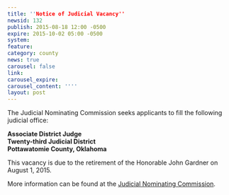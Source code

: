 ```yaml
---
title: ''Notice of Judicial Vacancy''
newsid: 132
publish: 2015-08-18 12:00 -0500
expire: 2015-10-02 05:00 -0500
system: 
feature: 
category: county
news: true
carousel: false
link: 
carousel_expire: 
carousel_content: ''''
layout: post
---
```

<p>The Judicial Nominating Commission seeks applicants to fill the following judicial office:</p>
<p><strong>Associate District Judge</strong><br>
<strong>Twenty-third Judicial District</strong><br>
<strong>Pottawatomie County, Oklahoma</strong></p>
<p>This vacancy is due to the retirement of the Honorable John Gardner on August 1, 2015.</p>
<p>More information can be found at the <a href="http://www.oscn.net/jnc/">Judicial Nominating Commission</a>.</p>